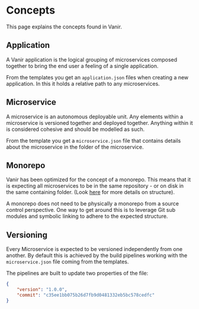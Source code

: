 # Concepts

This page explains the concepts found in Vanir.

## Application

A Vanir application is the logical grouping of microservices composed together to bring
the end user a feeling of a single application.

From the templates you get an `application.json` files when creating a new application.
In this it holds a relative path to any microservices.

## Microservice

A microservice is an autonomous deployable unit. Any elements within a microservice is versioned
together and deployed together. Anything within it is considered cohesive and should be
modelled as such.

From the template you get a `microservice.json` file that contains details about the microservice
in the folder of the microservice.

## Monorepo

Vanir has been optimized for the concept of a monorepo. This means that it is expecting all
microservices to be in the same repository - or on disk in the same containing folder.
(Look [here](./structure.md) for more details on structure).

A monorepo does not need to be physically a monorepo from a source control perspective.
One way to get around this is to leverage Git sub modules and symbolic linking to adhere to
the expected structure.

## Versioning

Every Microservice is expected to be versioned independently from one another. By default this is
achieved by the build pipelines working with the `microservice.json` file coming from the templates.

The pipelines are built to update two properties of the file:

```json
{
    "version": "1.0.0",
    "commit": "c35ee1bb075b26d7fb9d0481332eb5bc578cedfc"
}
```
